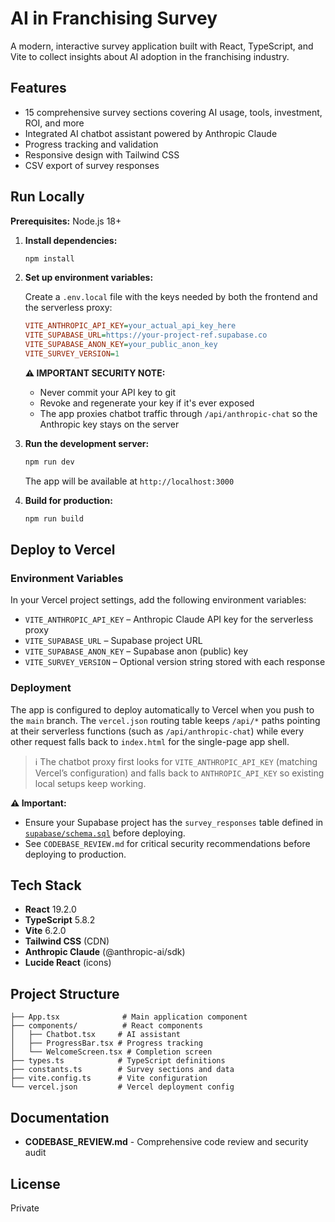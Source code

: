 # AI in Franchising Survey

A modern, interactive survey application built with React, TypeScript, and Vite to collect insights about AI adoption in the franchising industry.

## Features

- 15 comprehensive survey sections covering AI usage, tools, investment, ROI, and more
- Integrated AI chatbot assistant powered by Anthropic Claude
- Progress tracking and validation
- Responsive design with Tailwind CSS
- CSV export of survey responses

## Run Locally

**Prerequisites:** Node.js 18+

1. **Install dependencies:**
   ```bash
   npm install
   ```

2. **Set up environment variables:**

   Create a `.env.local` file with the keys needed by both the frontend and the serverless proxy:

   ```ini
   VITE_ANTHROPIC_API_KEY=your_actual_api_key_here
   VITE_SUPABASE_URL=https://your-project-ref.supabase.co
   VITE_SUPABASE_ANON_KEY=your_public_anon_key
   VITE_SURVEY_VERSION=1
   ```

   **⚠️ IMPORTANT SECURITY NOTE:**
   - Never commit your API key to git
   - Revoke and regenerate your key if it's ever exposed
   - The app proxies chatbot traffic through `/api/anthropic-chat` so the Anthropic key stays on the server

3. **Run the development server:**
   ```bash
   npm run dev
   ```

   The app will be available at `http://localhost:3000`

4. **Build for production:**
   ```bash
   npm run build
   ```

## Deploy to Vercel

### Environment Variables

In your Vercel project settings, add the following environment variables:

- `VITE_ANTHROPIC_API_KEY` – Anthropic Claude API key for the serverless proxy
- `VITE_SUPABASE_URL` – Supabase project URL
- `VITE_SUPABASE_ANON_KEY` – Supabase anon (public) key
- `VITE_SURVEY_VERSION` – Optional version string stored with each response

### Deployment

The app is configured to deploy automatically to Vercel when you push to the `main` branch. The `vercel.json` routing table keeps `/api/*` paths pointing at their serverless functions (such as `/api/anthropic-chat`) while every other request falls back to `index.html` for the single-page app shell.

> ℹ️ The chatbot proxy first looks for `VITE_ANTHROPIC_API_KEY` (matching Vercel’s configuration) and falls back to `ANTHROPIC_API_KEY` so existing local setups keep working.

**⚠️ Important:**

- Ensure your Supabase project has the `survey_responses` table defined in [`supabase/schema.sql`](supabase/schema.sql) before deploying.
- See `CODEBASE_REVIEW.md` for critical security recommendations before deploying to production.

## Tech Stack

- **React** 19.2.0
- **TypeScript** 5.8.2
- **Vite** 6.2.0
- **Tailwind CSS** (CDN)
- **Anthropic Claude** (@anthropic-ai/sdk)
- **Lucide React** (icons)

## Project Structure

```
├── App.tsx              # Main application component
├── components/          # React components
│   ├── Chatbot.tsx     # AI assistant
│   ├── ProgressBar.tsx # Progress tracking
│   └── WelcomeScreen.tsx # Completion screen
├── types.ts            # TypeScript definitions
├── constants.ts        # Survey sections and data
├── vite.config.ts      # Vite configuration
└── vercel.json         # Vercel deployment config
```

## Documentation

- **CODEBASE_REVIEW.md** - Comprehensive code review and security audit

## License

Private

